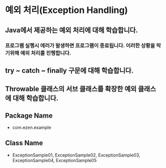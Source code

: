 # 예외 처리(Exception Handling)
## Java에서 제공하는 예외 처리에 대해 학습합니다.
### 프로그램 실행시 에러가 발생하면 프로그램이 종료됩니다. 이러한 상황을 막기위해 예외 처리를 진행합니다.
## try ~ catch ~ finally 구문에 대해 학습합니다.
## Throwable 클래스의 서브 클래스를 확장한 예외 클래스에 대해 학습합니다.
## Package Name
* com.ezen.example
## Class Name
* ExceptionSample01, ExceptionSample02, ExceptionSample03, ExceptionSample04, ExceptionSample05
